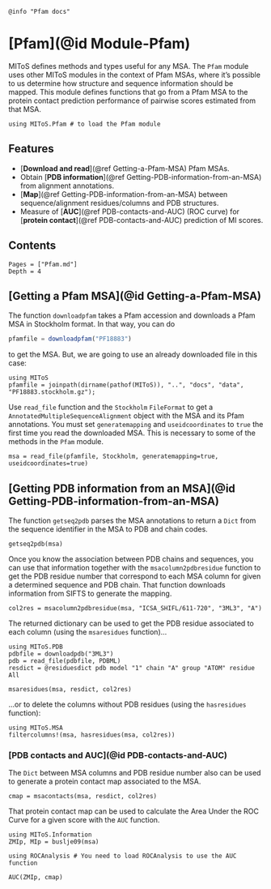 ```@setup log
@info "Pfam docs"
```

# [Pfam](@id Module-Pfam)

MIToS defines methods and types useful for any MSA. The `Pfam` module uses other MIToS
modules in the context of Pfam MSAs, where it’s possible to us determine how structure and
sequence information should be mapped. This module defines functions that go from a Pfam
MSA to the protein contact prediction performance of pairwise scores estimated from that MSA.

```@example pfam_example
using MIToS.Pfam # to load the Pfam module
```  

## Features

- [**Download and read**](@ref Getting-a-Pfam-MSA) Pfam MSAs.
- Obtain [**PDB information**](@ref Getting-PDB-information-from-an-MSA) from alignment annotations.
- [**Map**](@ref Getting-PDB-information-from-an-MSA) between sequence/alignment residues/columns and PDB structures.
- Measure of [**AUC**](@ref PDB-contacts-and-AUC) (ROC curve) for [**protein contact**](@ref PDB-contacts-and-AUC) prediction of MI scores.

## Contents

```@contents
Pages = ["Pfam.md"]
Depth = 4
```

## [Getting a Pfam MSA](@id Getting-a-Pfam-MSA)

The function `downloadpfam` takes a Pfam accession and downloads a Pfam MSA in Stockholm
format. In that way, you can do

```julia
pfamfile = downloadpfam("PF18883")
```

to get the MSA. But, we are going to use an already downloaded file in this case:

```@example pfam_example
using MIToS
pfamfile = joinpath(dirname(pathof(MIToS)), "..", "docs", "data", "PF18883.stockholm.gz");
```

Use `read_file` function and the `Stockholm` `FileFormat` to get a
`AnnotatedMultipleSequenceAlignment` object with the MSA and its Pfam annotations.
You must set `generatemapping` and `useidcoordinates` to `true` the first time you read
the downloaded MSA. This is necessary to some of the methods in the `Pfam` module.  

```@example pfam_example
msa = read_file(pfamfile, Stockholm, generatemapping=true, useidcoordinates=true)
```

## [Getting PDB information from an MSA](@id Getting-PDB-information-from-an-MSA)  

The function `getseq2pdb` parses the MSA annotations to return a `Dict` from the sequence
identifier in the MSA to PDB and chain codes.  

```@example pfam_example
getseq2pdb(msa)
```

Once you know the association between PDB chains and sequences, you can use that
information together with the `msacolumn2pdbresidue` function to get the PDB residue
number that correspond to each MSA column for given a determined sequence and PDB chain.
That function downloads information from SIFTS to generate the mapping.  

```@example pfam_example
col2res = msacolumn2pdbresidue(msa, "ICSA_SHIFL/611-720", "3ML3", "A")
```

The returned dictionary can be used to get the PDB residue associated to each column
(using the `msaresidues` function)...  

```@example pfam_example
using MIToS.PDB
pdbfile = downloadpdb("3ML3")
pdb = read_file(pdbfile, PDBML)
resdict = @residuesdict pdb model "1" chain "A" group "ATOM" residue All

msaresidues(msa, resdict, col2res)
```

...or to delete the columns without PDB residues (using the `hasresidues` function):  

```@example pfam_example
using MIToS.MSA
filtercolumns!(msa, hasresidues(msa, col2res))
```

### [PDB contacts and AUC](@id PDB-contacts-and-AUC)  

The `Dict` between MSA columns and PDB residue number also can be used to generate a
protein contact map associated to the MSA.  

```@example pfam_example
cmap = msacontacts(msa, resdict, col2res)
```

That protein contact map can be used to calculate the Area Under the ROC Curve for a given
score with the `AUC` function.  

```@example pfam_example
using MIToS.Information
ZMIp, MIp = buslje09(msa)

using ROCAnalysis # You need to load ROCAnalysis to use the AUC function

AUC(ZMIp, cmap)
```